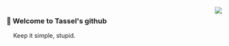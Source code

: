 <img align="right" src="https://github-readme-stats.vercel.app/api?username=tasselx" />

### 👋 Welcome to Tassel's github


&nbsp;&nbsp;&nbsp;&nbsp;Keep it simple, stupid.
